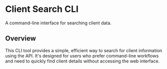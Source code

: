 # Client Search CLI

A command-line interface for searching client data.

## Overview

This CLI tool provides a simple, efficient way to search for client information using the API. It's designed for users who prefer command-line workflows and need to quickly find client details without accessing the web interface.